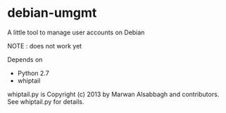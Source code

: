 debian-umgmt
=================================================

A little tool to manage user accounts on Debian

NOTE : does not work yet

Depends on

- Python 2.7
- whiptail

whiptail.py is Copyright (c) 2013 by Marwan Alsabbagh and contributors. See whiptail.py for details.


